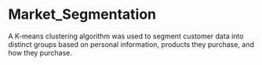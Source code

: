 # Market_Segmentation

A K-means clustering algorithm was used to segment customer data into distinct groups based on personal information, products they purchase, and how they purchase. 

